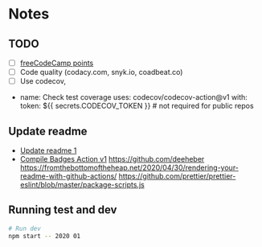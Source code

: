 # Notes

## TODO

- [ ] [freeCodeCamp points](https://www.freecodecamp.org/)
- [ ] Code quality (codacy.com, snyk.io, coadbeat.co)
- [ ] Use codecov, 

- name: Check test coverage
      uses: codecov/codecov-action@v1
      with:
        token: ${{ secrets.CODECOV_TOKEN }} # not required for public repos

## Update readme

- [Update readme 1](https://github.com/Mokkapps/mokkapps)
- [Compile Badges Action v1](https://github.com/marketplace/actions/compile-badges-action)
https://github.com/deeheber
https://fromthebottomoftheheap.net/2020/04/30/rendering-your-readme-with-github-actions/
https://github.com/prettier/prettier-eslint/blob/master/package-scripts.js

## Running test and dev

```sh
# Run dev
npm start -- 2020 01
```

